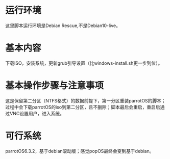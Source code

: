 # 运行环境
这里脚本运行环境是Debian Rescue,不是Debian10-live。
# 基本内容
下载ISO，安装系统，更新grub引导设置（比windows-install.sh更一步到位）。
# 基本操作步骤与注意事项
这是保留第二分区（NTFS格式）的数据前提下，第一分区重装parrotOS的脚本；过程中会下载parrotOS的iso到第二分区，且不删除；脚本最后会重启，重启后通过VNC设置用户，进入系统。
# 可行系统
parrotOS6.3.2，基于debian滚动版；感觉popOS最终会变到基于debian。
